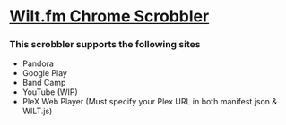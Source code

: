 # [Wilt.fm Chrome Scrobbler](https://wilt.fm/)
### This scrobbler supports the following sites
* Pandora
* Google Play
* Band Camp
* YouTube (WIP)
* PleX Web Player (Must specify your Plex URL in both manifest.json & WILT.js)
